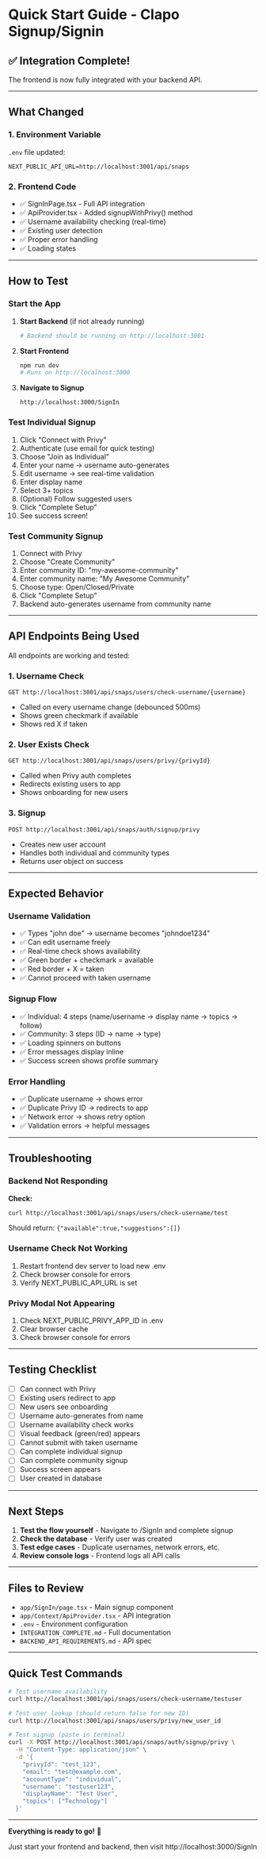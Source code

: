 # Quick Start Guide - Clapo Signup/Signin

## ✅ Integration Complete!

The frontend is now fully integrated with your backend API.

---

## What Changed

### 1. Environment Variable
`.env` file updated:
```env
NEXT_PUBLIC_API_URL=http://localhost:3001/api/snaps
```

### 2. Frontend Code
- ✅ SignInPage.tsx - Full API integration
- ✅ ApiProvider.tsx - Added signupWithPrivy() method
- ✅ Username availability checking (real-time)
- ✅ Existing user detection
- ✅ Proper error handling
- ✅ Loading states

---

## How to Test

### Start the App

1. **Start Backend** (if not already running)
   ```bash
   # Backend should be running on http://localhost:3001
   ```

2. **Start Frontend**
   ```bash
   npm run dev
   # Runs on http://localhost:3000
   ```

3. **Navigate to Signup**
   ```
   http://localhost:3000/SignIn
   ```

### Test Individual Signup

1. Click "Connect with Privy"
2. Authenticate (use email for quick testing)
3. Choose "Join as Individual"
4. Enter your name → username auto-generates
5. Edit username → see real-time validation
6. Enter display name
7. Select 3+ topics
8. (Optional) Follow suggested users
9. Click "Complete Setup"
10. See success screen!

### Test Community Signup

1. Connect with Privy
2. Choose "Create Community"
3. Enter community ID: "my-awesome-community"
4. Enter community name: "My Awesome Community"
5. Choose type: Open/Closed/Private
6. Click "Complete Setup"
7. Backend auto-generates username from community name

---

## API Endpoints Being Used

All endpoints are working and tested:

### 1. Username Check
```
GET http://localhost:3001/api/snaps/users/check-username/{username}
```
- Called on every username change (debounced 500ms)
- Shows green checkmark if available
- Shows red X if taken

### 2. User Exists Check
```
GET http://localhost:3001/api/snaps/users/privy/{privyId}
```
- Called when Privy auth completes
- Redirects existing users to app
- Shows onboarding for new users

### 3. Signup
```
POST http://localhost:3001/api/snaps/auth/signup/privy
```
- Creates new user account
- Handles both individual and community types
- Returns user object on success

---

## Expected Behavior

### Username Validation
- ✅ Types "john doe" → username becomes "johndoe1234"
- ✅ Can edit username freely
- ✅ Real-time check shows availability
- ✅ Green border + checkmark = available
- ✅ Red border + X = taken
- ✅ Cannot proceed with taken username

### Signup Flow
- ✅ Individual: 4 steps (name/username → display name → topics → follow)
- ✅ Community: 3 steps (ID → name → type)
- ✅ Loading spinners on buttons
- ✅ Error messages display inline
- ✅ Success screen shows profile summary

### Error Handling
- ✅ Duplicate username → shows error
- ✅ Duplicate Privy ID → redirects to app
- ✅ Network error → shows retry option
- ✅ Validation errors → helpful messages

---

## Troubleshooting

### Backend Not Responding
**Check:**
```bash
curl http://localhost:3001/api/snaps/users/check-username/test
```
Should return: `{"available":true,"suggestions":[]}`

### Username Check Not Working
1. Restart frontend dev server to load new .env
2. Check browser console for errors
3. Verify NEXT_PUBLIC_API_URL is set

### Privy Modal Not Appearing
1. Check NEXT_PUBLIC_PRIVY_APP_ID in .env
2. Clear browser cache
3. Check browser console for errors

---

## Testing Checklist

- [ ] Can connect with Privy
- [ ] Existing users redirect to app
- [ ] New users see onboarding
- [ ] Username auto-generates from name
- [ ] Username availability check works
- [ ] Visual feedback (green/red) appears
- [ ] Cannot submit with taken username
- [ ] Can complete individual signup
- [ ] Can complete community signup
- [ ] Success screen appears
- [ ] User created in database

---

## Next Steps

1. **Test the flow yourself** - Navigate to /SignIn and complete signup
2. **Check the database** - Verify user was created
3. **Test edge cases** - Duplicate usernames, network errors, etc.
4. **Review console logs** - Frontend logs all API calls

---

## Files to Review

- `app/SignIn/page.tsx` - Main signup component
- `app/Context/ApiProvider.tsx` - API integration
- `.env` - Environment configuration
- `INTEGRATION_COMPLETE.md` - Full documentation
- `BACKEND_API_REQUIREMENTS.md` - API spec

---

## Quick Test Commands

```bash
# Test username availability
curl http://localhost:3001/api/snaps/users/check-username/testuser

# Test user lookup (should return false for new ID)
curl http://localhost:3001/api/snaps/users/privy/new_user_id

# Test signup (paste in terminal)
curl -X POST http://localhost:3001/api/snaps/auth/signup/privy \
  -H "Content-Type: application/json" \
  -d '{
    "privyId": "test_123",
    "email": "test@example.com",
    "accountType": "individual",
    "username": "testuser123",
    "displayName": "Test User",
    "topics": ["Technology"]
  }'
```

---

**Everything is ready to go!** 🚀

Just start your frontend and backend, then visit http://localhost:3000/SignIn

